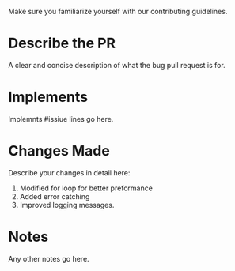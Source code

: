 Make sure you familiarize yourself with our contributing guidelines.

# Describe the PR
A clear and concise description of what the bug pull request is for.

# Implements
Implemnts #issiue lines go here.

# Changes Made
Describe your changes in detail here:
1. Modified for loop for better preformance
2. Added error catching
3. Improved logging messages.

# Notes
Any other notes go here.
